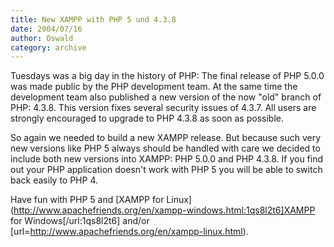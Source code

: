 ```yaml
---
title: New XAMPP with PHP 5 und 4.3.8
date: 2004/07/16
author: Oswald
category: archive
---
```


Tuesdays was a big day in the history of PHP: The final release of PHP 5.0.0 was made public by the PHP development team. At the same time the development team also published a new version of the now "old" branch of PHP: 4.3.8. This version fixes several security issues of 4.3.7. All users are strongly encouraged to upgrade to PHP 4.3.8 as soon as possible.

So again we needed to build a new XAMPP release. But because such very new versions like PHP 5 always should be handled with care we decided to include both new versions into XAMPP: PHP 5.0.0 and PHP 4.3.8. If you find out your PHP application doesn't work with PHP 5 you will be able to switch back easily to PHP 4.

Have fun with PHP 5 and [XAMPP for Linux](http://www.apachefriends.org/en/xampp-windows.html:1qs8l2t6]XAMPP for Windows[/url:1qs8l2t6] and/or [url=http://www.apachefriends.org/en/xampp-linux.html).
